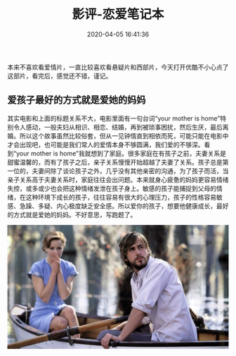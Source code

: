 ﻿---
title: 影评-恋爱笔记本
date: 2020-04-05 16:41:36
tags: 感悟
---
本来不喜欢看爱情片，一直比较喜欢看悬疑片和西部片，今天打开优酷不小心点了这部片，看完后，感觉还不错，谨记。
## 爱孩子最好的方式就是爱她的妈妈
其实电影和上面的标题关系不大，电影里面有一句台词“your mother is home”特别令人感动，一般夫妇从相识、相恋、结婚，再到被琐事困扰，然后生厌，最后离婚。所以这个故事虽然比较俗套，但从一见钟情直到相依而死，可能只能在电影中才会出现吧，也可能是我们常人的爱情本身不够圆满，我们爱的不够深。看到“your mother is home”我就想到了家庭。很多家庭在有孩子之前，夫妻关系是甜蜜温馨的，而有了孩子之后，亲子关系慢慢开始超越了夫妻了关系。孩子总是第一位的，夫妻间除了谈论孩子之外，几乎没有其他亲密的沟通，为了孩子而活，当亲子关系高于夫妻关系时，家庭往往会出问题。本来就身心疲惫的妈妈更容易情绪失控，或多或少也会把这种情绪发泄在孩子身上。敏感的孩子能捕捉到父母的情绪，在这种环境下成长的孩子，往往容易有很大的心理压力，孩子的性格容易敏感、急躁、多疑、内心极度缺乏安全感。所以爱你的孩子，想要他健康成长，最好的方式就是爱她的妈妈。不好意思，写跑题了。
<div align=center>

![](/img/lianqibijiben.jpg)

</div>
